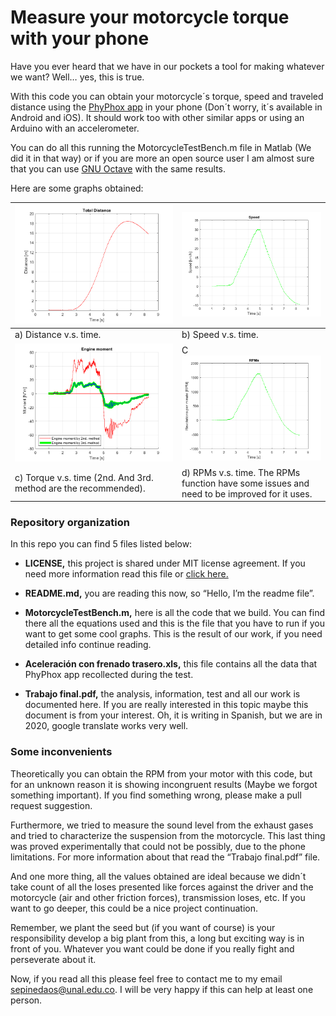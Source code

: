 # Measure your motorcycle torque with your phone
Have you ever heard that we have in our pockets a tool for making whatever we want? Well… yes, this is true.

With this code you can obtain your motorcycle´s torque, speed and traveled distance using the [PhyPhox app](https://phyphox.org/) in your phone (Don´t worry, it´s available in Android and iOS). It should work too with other similar apps or using an Arduino with an accelerometer.

You can do all this running the MotorcycleTestBench.m file in Matlab (We did it in that way) or if you are more an open source user I am almost sure that you can use [GNU Octave]( https://www.gnu.org/software/octave/download) with the same results.

Here are some graphs obtained:

![](https://raw.githubusercontent.com/spinedaospina/measuring-motorcycle-torque-with-phone/main/images/distance.png)  | ![](https://raw.githubusercontent.com/spinedaospina/measuring-motorcycle-torque-with-phone/main/images/velocidad.png)
------------- | -------------
a) Distance v.s. time.  | b) Speed v.s. time.
![](https://raw.githubusercontent.com/spinedaospina/measuring-motorcycle-torque-with-phone/main/images/momentos.png)  | C![](https://raw.githubusercontent.com/spinedaospina/measuring-motorcycle-torque-with-phone/main/images/rpm.png)
c) Torque v.s. time (2nd. And 3rd. method are the recommended).  | d) RPMs v.s. time. The RPMs function have some issues and need to be improved for it uses.


### Repository organization

In this repo you can find 5 files listed below:
+ **LICENSE,** this project is shared under MIT license agreement. If you need more information read this file or [click here.]( https://choosealicense.com/licenses/mit/)

+ **README.md,** you are reading this now, so “Hello, I’m the readme file”.

+ **MotorcycleTestBench.m,** here is all the code that we build. You can find there all the equations used and this is the file that you have to run if you want to get some cool graphs. This is the result of our work, if you need detailed info continue reading.

+ **Aceleración con frenado trasero.xls,** this file contains all the data that PhyPhox app recollected during the test.

+ **Trabajo final.pdf,** the analysis, information, test and all our work is documented here. If you are really interested in this topic maybe this document is from your interest. Oh, it is writing in Spanish, but we are in 2020, google translate works very well.


### Some inconvenients

Theoretically you can obtain the RPM from your motor with this code, but for an unknown reason it is showing incongruent results (Maybe we forgot something important). If you find something wrong, please make a pull request suggestion.

Furthermore, we tried to measure the sound level from the exhaust gases and tried to characterize the suspension from the motorcycle. This last thing was proved experimentally that could not be possibly, due to the phone limitations. For more information about that read the “Trabajo final.pdf” file.

And one more thing, all the values obtained are ideal because we didn´t take count of all the loses presented like forces against the driver and the motorcycle (air and other friction forces), transmission loses, etc. If you want to go deeper, this could be a nice project continuation. 

Remember, we plant the seed but (if you want of course) is your responsibility develop a big plant from this, a long but exciting way is in front of you. Whatever you want could be done if you really fight and perseverate about it.

Now, if you read all this please feel free to contact me to my email sepinedaos@unal.edu.co. I will be very happy if this can help at least one person.